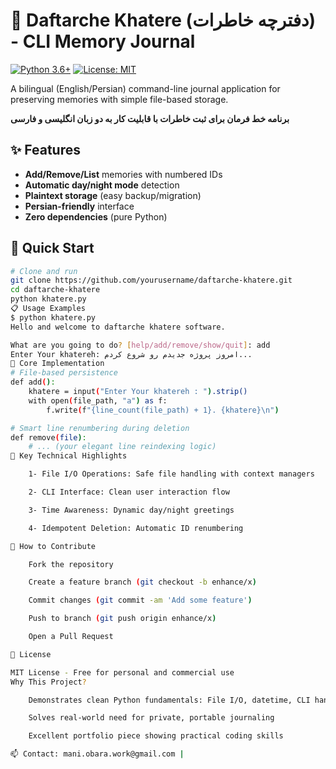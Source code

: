 # 📔 Daftarche Khatere (دفترچه خاطرات) - CLI Memory Journal

[![Python 3.6+](https://img.shields.io/badge/Python-3.6+-blue.svg)](https://python.org)
[![License: MIT](https://img.shields.io/badge/License-MIT-green.svg)](LICENSE)

A bilingual (English/Persian) command-line journal application for preserving memories with simple file-based storage.

**برنامه خط فرمان برای ثبت خاطرات با قابلیت کار به دو زبان انگلیسی و فارسی**

## ✨ Features
- **Add/Remove/List** memories with numbered IDs
- **Automatic day/night mode** detection
- **Plaintext storage** (easy backup/migration)
- **Persian-friendly** interface
- **Zero dependencies** (pure Python)

## 🚀 Quick Start
```bash
# Clone and run
git clone https://github.com/yourusername/daftarche-khatere.git
cd daftarche-khatere
python khatere.py
📋 Usage Examples
$ python khatere.py
Hello and welcome to daftarche khatere software.

What are you going to do? [help/add/remove/show/quit]: add
Enter Your khatereh: امروز پروژه جدیدم رو شروع کردم...
🧠 Core Implementation
# File-based persistence
def add():
    khatere = input("Enter Your khatereh : ").strip()
    with open(file_path, "a") as f: 
        f.write(f"{line_count(file_path) + 1}. {khatere}\n")

# Smart line renumbering during deletion
def remove(file):
    # ... (your elegant line reindexing logic)
🌟 Key Technical Highlights

    1- File I/O Operations: Safe file handling with context managers

    2- CLI Interface: Clean user interaction flow

    3- Time Awareness: Dynamic day/night greetings

    4- Idempotent Deletion: Automatic ID renumbering

🤝 How to Contribute

    Fork the repository

    Create a feature branch (git checkout -b enhance/x)

    Commit changes (git commit -am 'Add some feature')

    Push to branch (git push origin enhance/x)

    Open a Pull Request

📜 License

MIT License - Free for personal and commercial use
Why This Project?

    Demonstrates clean Python fundamentals: File I/O, datetime, CLI handling

    Solves real-world need for private, portable journaling

    Excellent portfolio piece showing practical coding skills

📫 Contact: mani.obara.work@gmail.com |
